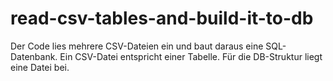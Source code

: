 # read-csv-tables-and-build-it-to-db
Der Code lies mehrere CSV-Dateien ein und baut daraus eine SQL-Datenbank. Ein CSV-Datei entspricht einer Tabelle. Für die DB-Struktur liegt eine Datei bei.

